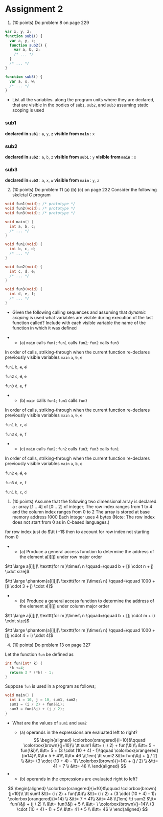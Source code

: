 # Assignment 2

1.  (10 points) Do problem 8 on page 229

```js
var x, y, z;
function sub1() {
  var a, y, z;
  function sub2() {
    var a, b, z;
    /* ... */
  }
  /* ... */
}

function sub3() {
  var a, x, w;
  /* ... */
}
```

  - List all the variables. along the program units where they are declared,
that are visible in the bodies of `sub1`, `sub2`, and `sub3`
assuming static scoping is used

### sub1 
**declared in `sub1`** : `a`, `y`, `z`
**visible from `main`** : `x`

### sub2 
**declared in `sub2`** : `a`, `b`, `z`
**visible from `sub1`** : `y`
**visible from `main`** : `x`

### sub3 
**declared in `sub3`** : `a`, `x`, `w`
**visible from `main`** : `y`, `z`

2.  (10 points) Do problem 11 (a) (b) (c\) on page 232
   Consider the following skeletal C program

```c
void fun1(void); /* prototype */
void fun2(void); /* prototype */
void fun3(void); /* prototype */

void main() {
  int a, b, c;
  /* ... */
}

void fun1(void) {
  int b, c, d;
  /* ... */
}

void fun2(void) {
  int c, d, e;
  /* ... */
}

void fun3(void) {
  int d, e, f;
  /* ... */
}
```
  - Given the following calling sequences and assuming that <i>dynamic scoping</i> is used
what variables are visible during execution of the last function called?
Include with each visible variable the name of the function in which it was defined

-    - (a) `main` calls `fun1`; `fun1` calls `fun2`; `fun2` calls `fun3`

In order of calls, striking-through when the current function re-declares previously visible variables
<code style="filter:hue-rotate(-60deg)">main</code> <code style="text-decoration:none">a</code>, <code style="text-decoration:line-through">b</code>, <code style="text-decoration:line-through">c</code>

<code style="filter:hue-rotate(-60deg)">fun1</code> <code style="text-decoration:none">b</code>, <code style="text-decoration:line-through">c</code>, <code style="text-decoration:line-through">d</code>

<code style="filter:hue-rotate(-60deg)">fun2</code> <code style="text-decoration:none">c</code>, <code style="text-decoration:line-through">d</code>, <code style="text-decoration:line-through">e</code>

<code style="filter:hue-rotate(-60deg)">fun3</code> <code style="text-decoration:none">d</code>, <code style="text-decoration:none">e</code>, <code style="text-decoration:none">f</code>
-    - (b) `main` calls `fun1`; `fun1` calls `fun3`

In order of calls, striking-through when the current function re-declares previously visible variables
<code style="filter:hue-rotate(-60deg)">main</code> <code style="text-decoration:none">a</code>, <code style="text-decoration:line-through">b</code>, <code style="text-decoration:line-through">c</code>

<code style="filter:hue-rotate(-60deg)">fun1</code> <code style="text-decoration:none">b</code>, <code style="text-decoration:none">c</code>, <code style="text-decoration:line-through">d</code>

<code style="filter:hue-rotate(-60deg)">fun3</code> <code style="text-decoration:none">d</code>, <code style="text-decoration:none">e</code>, <code style="text-decoration:none">f</code>

-    - (c\) `main` calls `fun2`; `fun2` calls `fun3`; `fun3` calls `fun1`

In order of calls, striking-through when the current function re-declares previously visible variables
<code style="filter:hue-rotate(-60deg)">main</code> <code style="text-decoration:none">a</code>, <code style="text-decoration:line-through">b</code>, <code style="text-decoration:line-through">c</code>

<code style="filter:hue-rotate(-60deg)">fun2</code> <code style="text-decoration:line-through">c</code>, <code style="text-decoration:line-through">d</code>, <code style="text-decoration:line-through">e</code>

<code style="filter:hue-rotate(-60deg)">fun3</code> <code style="text-decoration:line-through">d</code>, <code style="text-decoration:none">e</code>, <code style="text-decoration:none">f</code>

<code style="filter:hue-rotate(-60deg)">fun1</code> <code style="text-decoration:none">b</code>, <code style="text-decoration:none">c</code>, <code style="text-decoration:none">d</code>

1.   (10 points) Assume that the following two dimensional array is declared:    
a : array [1 .. 4] of [0 .. 2] of integer;
The row index ranges from 1 to 4 and the column index ranges from 0 to 2
The array is stored at base memory address 1000
Each integer uses 4 bytes
(Note: The row index does not start from 0 as in C-based languages.)

for row index just do $\tt i -1$ then to account for row index not starting from $0$

-    - (a) Produce a general access function to determine the 
      address of the element a[i][j] under row major order

$\tt \large a[i][j]\ \texttt{for m }\times\ n \qquad=\qquad b +
[(i \cdot n + j) \cdot size]$

$\tt \large \phantom{a[i][j]\ \texttt{for m }\times\ n} \qquad=\qquad 1000 +
[(i \cdot 3 + j) \cdot 4]$

- 
    - (b) Produce a general access function to determine the 
     address of the element a[i][j] under column major order

$\tt \large a[i][j]\ \texttt{for m }\times\ n \qquad=\qquad b +
[(j \cdot m + i) \cdot size]$

$\tt \large \phantom{a[i][j]\ \texttt{for m }\times\ n} \qquad=\qquad 1000 +
[(j \cdot 4 + i) \cdot 4]$

4. (10 points) Do problem 13 on page 327

Let the function `fun` be defined as
```c
int fun(int* k) {
  *k +=4;
  return 3 * (*k) - 1;
}
```

Suppose `fun` is used in a program as follows;

```c
void main() {
  int i = 10, j = 10, sum1, sum2;
  sum1 = (i / 2) + fun(&i);
  sum3 = fun(&j) + (j / 2);
}
```

- What are the values of `sum1` and `sum2`
    - (a) operands in the expressions are evaluated left to right? 
$$
\begin{aligned}
\colorbox{orangered}{i=10}&\qquad \colorbox{brown}{j=10}\\
\tt sum1 &\tt= (i / 2) + fun(\&i)\\
&\tt= 5 + fun(\&i)\\
&\tt= 5 + (3 \cdot (10 + 4) - 1)\qquad \colorbox{orangered}{i=14}\\
&\tt= 5 + 41\\
&\tt= 46 \\[1em]
\tt sum2 &\tt= fun(\&j) + (j / 2) \\
&\tt= (3 \cdot (10 + 4) - 1)\ \colorbox{brown}{j=14} + (j / 2) \\
&\tt= 41 + 7 \\
&\tt= 48 \\
\end{aligned}
$$



-    - (b) operands in the expressions are evaluated right to left? 

$$
\begin{aligned}
\colorbox{orangered}{i=10}&\qquad \colorbox{brown}{j=10}\\
\tt sum1 &\tt= (i / 2) + fun(\&i)\\
 &\tt= (i / 2) + (3 \cdot (10 + 4) - 1)\ \colorbox{orangered}{i=14} \\
&\tt= 7 + 41\\
&\tt= 48 \\[1em]
\tt sum2 &\tt= fun(\&j) + (j / 2) \\
&\tt= fun(\&j) + 5 \\
&\tt= \ \colorbox{brown}{j=14}\ (3 \cdot (10 + 4) - 1) + 5\\
&\tt= 41 + 5 \\
&\tt= 46 \\
\end{aligned}
$$